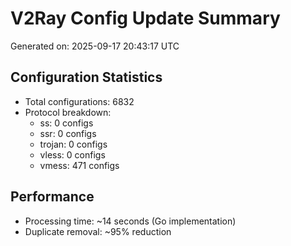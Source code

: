 # V2Ray Config Update Summary
Generated on: 2025-09-17 20:43:17 UTC

## Configuration Statistics
- Total configurations: 6832
- Protocol breakdown:
  - ss: 0 configs
  - ssr: 0 configs
  - trojan: 0 configs
  - vless: 0 configs
  - vmess: 471 configs

## Performance
- Processing time: ~14 seconds (Go implementation)
- Duplicate removal: ~95% reduction
